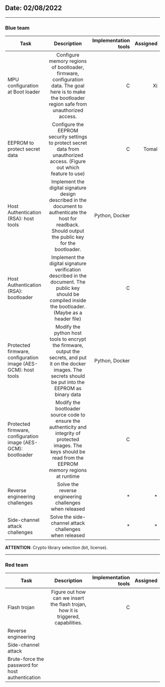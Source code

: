 ## Date: 02/08/2022

---

### Blue team

|               Task               |                                                      Description                                                                              |    Implementation tools|     Assigned     |
|----------|:-------------:|------:|------:|             
| MPU configuration at Boot loader |  Configure memory regions of bootloader, firmware, configuration data. The goal here is to make the bootloader region safe from unauthorized access. |C|  Xi |
| EEPROM to protect secret data    |  Configure the EEPROM security settings to protect secret data from unauthorized access. (Figure out which feature to use)   |C|Tomal |
| Host Authentication (RSA): host tools  |  Implement the digital signature design described in the document to authenticate the host for readback. Should output the public key for the bootloader. | Python, Docker| |
| Host Authentication (RSA): bootloader  |  Implement the digital signature verification described in the document. The public key should be compiled inside the bootloader. (Maybe as a header file) |   C  | |
| Protected firmware, configuration image (AES-GCM): host tools  |  Modify the python host tools to encrypt the firmware, output the secrets, and put it on the docker images. The secrets should be put into the EEPROM as binary data |  Python, Docker   |
| Protected firmware, configuration image (AES-GCM): bootloader  |  Modify the bootloader source code to ensure the authenticity and integrity of protected images. The keys should be read from the EEPROM memory regions at runtime |   C  | |
| Reverse engineering challenges |  Solve the reverse engineering challenges when released | * | * |
| Side-channel attack challenges |  Solve the side-channel attack challenges when released | *  | * |

**ATTENTION**: Crypto library selection (bit, license). 

---

### Red team

|               Task               |                                                      Description                                                                              |    Implementation tools|     Assigned     |
|----------|:-------------:|------:|------:|    
| Flash trojan |  Figure out how can we insert the flash trojan, how it is triggered, capabilities. |C|   |
| Reverse engineering |  |     | |  
| Side-channel attack |  |     | |  
| Brute-force the password for host authentication |  |     | |       